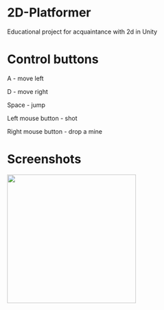 # 2D-Platformer
 Educational project for acquaintance with 2d in Unity


# Control buttons
A - move left

D - move right

Space - jump

Left mouse button - shot

Right mouse button - drop a mine
# Screenshots
<img src="images/Level20%120%image.png" width="300">
